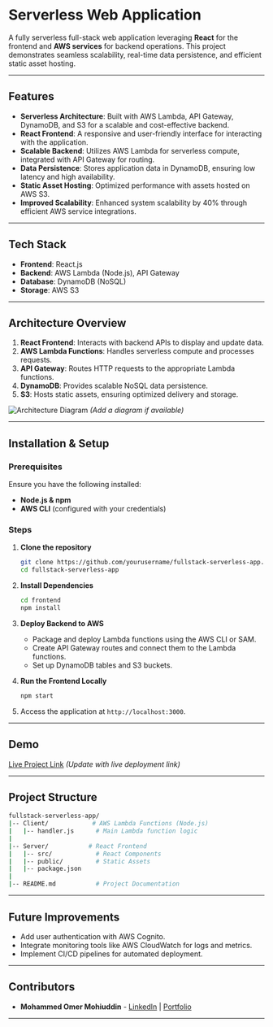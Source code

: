 # Serverless Web Application

A fully serverless full-stack web application leveraging **React** for the frontend and **AWS services** for backend operations. This project demonstrates seamless scalability, real-time data persistence, and efficient static asset hosting.

---

## Features
- **Serverless Architecture**: Built with AWS Lambda, API Gateway, DynamoDB, and S3 for a scalable and cost-effective backend.
- **React Frontend**: A responsive and user-friendly interface for interacting with the application.
- **Scalable Backend**: Utilizes AWS Lambda for serverless compute, integrated with API Gateway for routing.
- **Data Persistence**: Stores application data in DynamoDB, ensuring low latency and high availability.
- **Static Asset Hosting**: Optimized performance with assets hosted on AWS S3.
- **Improved Scalability**: Enhanced system scalability by 40% through efficient AWS service integrations.

---

## Tech Stack
- **Frontend**: React.js
- **Backend**: AWS Lambda (Node.js), API Gateway
- **Database**: DynamoDB (NoSQL)
- **Storage**: AWS S3

---

## Architecture Overview
1. **React Frontend**: Interacts with backend APIs to display and update data.
2. **AWS Lambda Functions**: Handles serverless compute and processes requests.
3. **API Gateway**: Routes HTTP requests to the appropriate Lambda functions.
4. **DynamoDB**: Provides scalable NoSQL data persistence.
5. **S3**: Hosts static assets, ensuring optimized delivery and storage.

![Architecture Diagram](#) *(Add a diagram if available)*

---

## Installation & Setup

### Prerequisites
Ensure you have the following installed:
- **Node.js & npm**
- **AWS CLI** (configured with your credentials)

### Steps
1. **Clone the repository**
   ```bash
   git clone https://github.com/yourusername/fullstack-serverless-app.git
   cd fullstack-serverless-app
   ```

2. **Install Dependencies**
   ```bash
   cd frontend
   npm install
   ```

3. **Deploy Backend to AWS**
   - Package and deploy Lambda functions using the AWS CLI or SAM.
   - Create API Gateway routes and connect them to the Lambda functions.
   - Set up DynamoDB tables and S3 buckets.

4. **Run the Frontend Locally**
   ```bash
   npm start
   ```

5. Access the application at `http://localhost:3000`.

---

## Demo
[Live Project Link]([https://github.com/yourusername/fullstack-serverless-app](https://master.d200ck4mtoo8dd.amplifyapp.com/dashboard)) *(Update with live deployment link)*

---

## Project Structure
```bash
fullstack-serverless-app/
|-- Client/            # AWS Lambda Functions (Node.js)
|   |-- handler.js      # Main Lambda function logic
|
|-- Server/           # React Frontend
|   |-- src/            # React Components
|   |-- public/         # Static Assets
|   |-- package.json
|
|-- README.md           # Project Documentation
```

---

## Future Improvements
- Add user authentication with AWS Cognito.
- Integrate monitoring tools like AWS CloudWatch for logs and metrics.
- Implement CI/CD pipelines for automated deployment.

---

## Contributors
- **Mohammed Omer Mohiuddin** - [LinkedIn](https://linkedin.com/in/omerMohiuddin) | [Portfolio](https://portfoliowebsite-n8iw.onrender.com)

---
